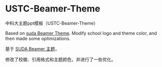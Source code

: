 # USTC-Beamer-Theme

中科大主题ppt模板（USTC-Beamer-Theme）

Based on [suda Beamer Theme](https://www.overleaf.com/latex/templates/suda-beamer-theme/zrrdkvxkktjr). Modify school logo and theme color, and then made some optimizations.


基于 [SUDA Beamer 主题](https://www.overleaf.com/latex/templates/suda-beamer-theme/zrrdkvxkktjr)，

修改了校徽、引用格式和主题颜色，并进行了一些优化。


